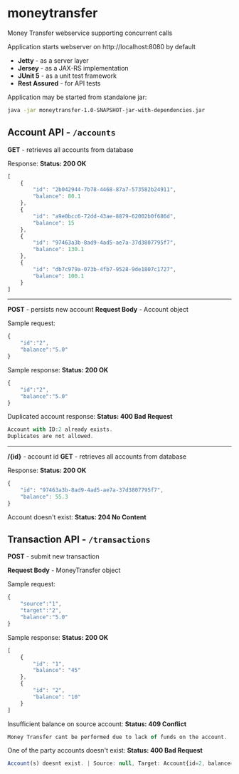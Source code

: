 
# moneytransfer
Money Transfer webservice supporting concurrent calls

Application starts webserver on http://localhost:8080 by default

 - **Jetty** - as a server layer
 - **Jersey** - as a JAX-RS implementation
 - **JUnit 5** - as a unit test framework
 - **Rest Assured** - for API tests

Application may be started from standalone jar:
```sh
java -jar moneytransfer-1.0-SNAPSHOT-jar-with-dependencies.jar
```
## Account API - `/accounts`

**GET** - retrieves all accounts from database

Response:
**Status: 200 OK**
```javascript
[
    {
        "id": "2b042944-7b78-4468-87a7-573582b24911",
        "balance": 80.1
    },
    {
        "id": "a9e0bcc6-72dd-43ae-8879-62002b0f686d",
        "balance": 15
    },
    {
        "id": "97463a3b-8ad9-4ad5-ae7a-37d3807795f7",
        "balance": 130.1
    },
    {
        "id": "db7c979a-073b-4fb7-9528-9de1807c1727",
        "balance": 100.1
    }
]
```
---
**POST** - persists new account 
**Request Body** - Account object

Sample request:
```javascript
{
	"id":"2",
	"balance":"5.0"
}
```

Sample response:
**Status: 200 OK**
```javascript
{
	"id":"2",
	"balance":"5.0"
}
```
Duplicated account response:
**Status: 400 Bad Request**
```javascript
Account with ID:2 already exists. 
Duplicates are not allowed.
```
---
**/{id}** - account id
**GET** - retrieves all accounts from database

Response:
**Status: 200 OK**
```javascript
{
    "id": "97463a3b-8ad9-4ad5-ae7a-37d3807795f7",
    "balance": 55.3
}
```
Account doesn't exist:
**Status: 204 No Content**

## Transaction API - `/transactions`

**POST** - submit new transaction

**Request Body** - MoneyTransfer object

Sample request:
```javascript
{
	"source":"1",
	"target":"2",
	"balance":"5.0"
}
```

Sample response:
**Status: 200 OK**
```javascript
[
    {
        "id": "1",
        "balance": "45"
    },
    {
        "id": "2",
        "balance": "10"
    }
]
```

Insufficient balance on source account:
**Status: 409 Conflict**
```javascript
Money Transfer cant be performed due to lack of funds on the account.
```

One of the party accounts doesn't exist:
**Status: 400 Bad Request**
```javascript
Account(s) doesnt exist. | Source: null, Target: Account{id=2, balance=10}
```
